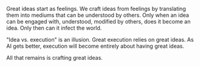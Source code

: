Great ideas start as feelings. We craft ideas from feelings by translating them into mediums that can be understood by others. Only when an idea can be engaged with, understood, modified by others, does it become an idea. Only then can it infect the world. 

"Idea vs. execution" is an illusion. Great execution relies on great ideas. As AI gets better, execution will become entirely about having great ideas. 

All that remains is crafting great ideas.